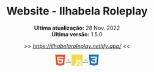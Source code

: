 <div align='center'>
    <h1>Website - Ilhabela Roleplay</h1>
</div>

<div align='center'>
    <p><strong>Ultima atualização:</strong> 28 Nov. 2022<br><strong>Última versão:</strong> 1.5.0</p>
    <p>>> <a target='_blank' href='https://ilhabelaroleplay.netlify.app/'><i>https://ilhabelaroleplay.netlify.app/</i></a> <<</p>
</div>

<div align='center'>
    <a target="_blank" href="https://github.com/drypzz">
        <div dir='auto'>
            <img align='center' src="https://raw.githubusercontent.com/devicons/devicon/master/icons/html5/html5-plain.svg" width="30" alt="html5">
            -
            <img align='center' src="https://raw.githubusercontent.com/devicons/devicon/master/icons/javascript/javascript-plain.svg" width="30" alt="js">
            -
            <img align='center' src="https://raw.githubusercontent.com/devicons/devicon/master/icons/css3/css3-plain.svg" width="30" alt="css3">
        </div>
    </a>
</div>

